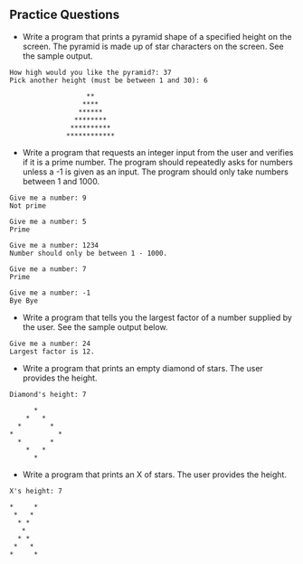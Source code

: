 ## Practice Questions

* Write a program that prints a pyramid shape of a specified height on the screen. The pyramid is made up of star characters on the screen. See the sample output.

```
How high would you like the pyramid?: 37
Pick another height (must be between 1 and 30): 6

	               **
	              ****
	             ******
	            ********
	           **********
	          ************
```

* Write a program that requests an integer input from the user and verifies if it is a prime number. The program should repeatedly asks for numbers unless a -1 is given as an input. The program should only take numbers between 1 and 1000.

```
Give me a number: 9
Not prime

Give me a number: 5
Prime

Give me a number: 1234
Number should only be between 1 - 1000.

Give me a number: 7
Prime

Give me a number: -1
Bye Bye
```

* Write a program that tells you the largest factor of a number supplied by the user. See the sample output below.

```
Give me a number: 24
Largest factor is 12.
```

* Write a program that prints an empty diamond of stars. The user provides the height.

```
Diamond's height: 7

      *
    *   *
  *       *
*           *
  *       *
    *   *
      *
```

* Write a program that prints an X of stars. The user provides the height.

```
X's height: 7

*     *
 *   *
  * *
   *
  * *
 *   *     
*     *
```
